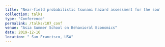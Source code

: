 ```yaml
---
title: "Near-field probabilistic tsunami hazard assessment for the southern Mexican Pacific Coast"
collection: talks
type: "Conference"
permalink: /talks/107_conf
venue: "Asia Summer School on Behavioral Economics"
date: 2019-12-16
location: " San Francisco, USA"
---
```

